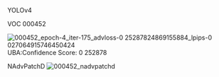 




YOLOv4

VOC 000452

![000452_epoch-4_iter-175_advloss-0 25287824869155884_lpips-0 027064915746450424](https://user-images.githubusercontent.com/69624583/228108398-fadd606a-3402-4ce6-8a9f-3f4088078130.jpg)
UBA:Confidence Score: 0 252878



NAdvPatchD
![000452_nadvpatchd](https://user-images.githubusercontent.com/69624583/228110819-10edb9e5-faf8-4a46-8728-fdfff10e0aec.jpg)
